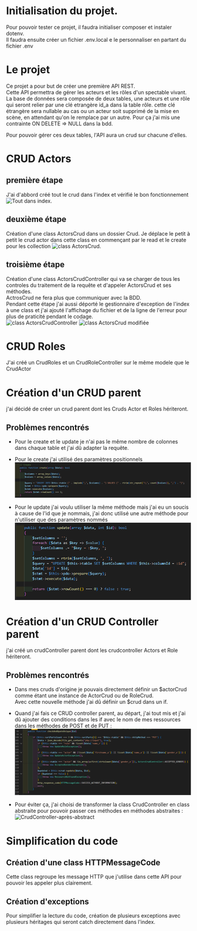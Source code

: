 # Initialisation du projet.
Pour pouvoir tester ce projet, il faudra initialiser composer et instaler dotenv.  
Il faudra ensuite créer un fichier .env.local e le personnaliser en partant du fichier .env  
  
  
# Le projet
Ce projet a pour but de créer une première API REST.  
Cette API permettra de gérer les acteurs et les rôles d'un spectable vivant.  
La base de données sera composée de deux tables, une acteurs et une rôle qui seront relier par une clé etrangère id_a dans la table rôle.
cette clé étrangère sera nullable au cas ou un acteur soit supprimé de la mise en scène, en attendant qu'on le remplace par un autre.
Pour ça j'ai mis une contrainte ON DELETE => NULL dans la bdd.  
  
Pour pouvoir gérer ces deux tables, l'API aura un crud sur chacune d'elles.  
  
# CRUD Actors
## première étape
J'ai d'abbord créé tout le crud dans l'index et vérifié le bon fonctionnement
![Tout dans index](/img/all-index.png "all-index").

## deuxième étape
Création d'une class ActorsCrud dans un dossier Crud.
Je déplace le petit à petit le crud actor dans cette class en commençant par le read et le create pour les collection
![class ActorsCrud](/img/class-ActorsCrud.png "ActorsCrud").

## troisième étape
Création d'une class ActorsCrudController qui va se charger de tous les controles du traitement de la requête et d'appeler ActorsCrud et ses méthodes.  
ActrosCrud ne fera plus que communiquer avec la BDD.  
Pendant cette étape j'ai aussi déporté le gestionnaire d'exception de l'index à une class et j'ai ajouté l'affichage du fichier et de la ligne de l'erreur pour plus de praticité pendant le codage.  
![class ActorsCrudController](/img/class-ActorsCrudController.png "ActorsCrudController")
![class ActorsCrud modifiée](/img/new-class-ActorsCrud.png "new-ActorsCrud")

# CRUD Roles
J'ai créé un CrudRoles et un CrudRoleController sur le même modele que le CrudActor

# Création d'un CRUD parent

j'ai décidé de créer un crud parent dont les Cruds Actor et Roles hériteront.

## Problèmes rencontrés
- Pour le create et le update je n'ai pas le même nombre de colonnes dans chaque table et j'ai dû adapter la requête.  

- Pour le create j'ai utilisé des paramètres positionnels  
![crudCreate](/img/crud-create.png "crud create")

- Pour le update j'ai voulu utiliser la même méthode mais j'ai eu un soucis à cause de l'id que je nommais, j'ai donc utilisé une autre méthode pour n'utiliser que des paramètres nommés  
![crudUpdate](/img/crud-update.png "crud update")

# Création d'un CRUD Controller parent

j'ai créé un crudController parent dont les crudcontroller Actors et Role hériteront.

## Problèmes rencontrés
- Dans mes cruds d'origine je pouvais directement définir un $actorCrud comme étant une instance de ActorCrud ou de RoleCrud.  
Avec cette nouvelle méthode j'ai dû définir un $crud dans un if.  
  
- Quand j'ai fais ce CRUD controller parent, au départ, j'ai tout mis et j'ai dû ajouter des conditions dans les if avec le nom de mes ressources dans les méthodes de POST et de PUT :  
![CrudController-avant-abstract](/img/CrudController-avant-abstract.png "CrudController-avant-abstract")  
  
- Pour éviter ça, j'ai choisi de transformer la class CrudController en class abstraite pour pouvoir passer ces méthodes en méthodes abstraites :  
![CrudController-après-abstract](/img/CrudController-après-abstract.png "CrudController-après-abstract")  
  
# Simplification du code

## Création d'une class HTTPMessageCode
Cette class regroupe les message HTTP que j'utilise dans cette API pour pouvoir les appeler plus clairement.
  
## Création d'exceptions
Pour simplifier la lecture du code, création de plusieurs exceptions avec plusieurs héritages qui seront catch directement dans l'index.
